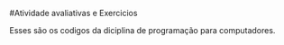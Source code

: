 #Atividade avaliativas e Exercicios

Esses são os codigos da diciplina de programação para computadores.
